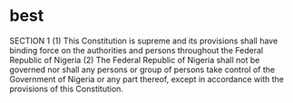 # best
SECTION 1 (1) This Constitution is supreme and its provisions shall have binding force on the authorities and persons throughout the Federal Republic of Nigeria (2) The Federal Republic of Nigeria shall not be governed nor shall any persons or group of persons take control of the Government of Nigeria or any part thereof, except in accordance with the provisions of this Constitution.
